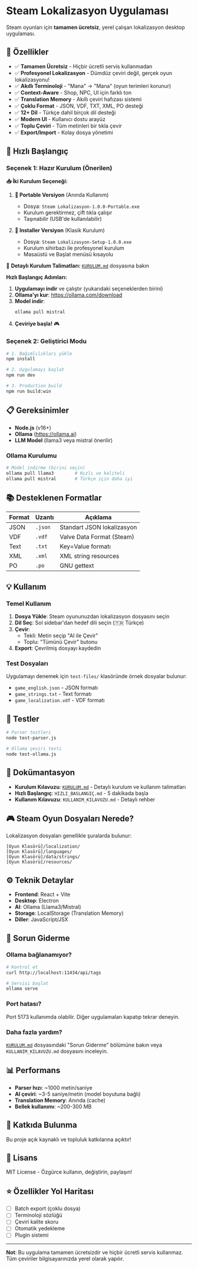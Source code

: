 # Steam Lokalizasyon Uygulaması

Steam oyunları için **tamamen ücretsiz**, yerel çalışan lokalizasyon desktop uygulaması.

## 🎯 Özellikler

- ✅ **Tamamen Ücretsiz** - Hiçbir ücretli servis kullanmadan
- ✅ **Profesyonel Lokalizasyon** - Dümdüz çeviri değil, gerçek oyun lokalizasyonu!
- ✅ **Akıllı Terminoloji** - "Mana" → "Mana" (oyun terimleri korunur)
- ✅ **Context-Aware** - Shop, NPC, UI için farklı ton
- ✅ **Translation Memory** - Akıllı çeviri hafızası sistemi
- ✅ **Çoklu Format** - JSON, VDF, TXT, XML, PO desteği
- ✅ **12+ Dil** - Türkçe dahil birçok dil desteği
- ✅ **Modern UI** - Kullanıcı dostu arayüz
- ✅ **Toplu Çeviri** - Tüm metinleri bir tıkla çevir
- ✅ **Export/Import** - Kolay dosya yönetimi

## 🚀 Hızlı Başlangıç

### Seçenek 1: Hazır Kurulum (Önerilen)

**📥 İki Kurulum Seçeneği:**

1. **🚀 Portable Versiyon** (Anında Kullanım)
   - Dosya: `Steam Lokalizasyon-1.0.0-Portable.exe`
   - Kurulum gerektirmez, çift tıkla çalışır
   - Taşınabilir (USB'de kullanılabilir)

2. **💾 Installer Versiyon** (Klasik Kurulum)
   - Dosya: `Steam Lokalizasyon-Setup-1.0.0.exe`
   - Kurulum sihirbazı ile profesyonel kurulum
   - Masaüstü ve Başlat menüsü kısayolu

📖 **Detaylı Kurulum Talimatları:** [`KURULUM.md`](KURULUM.md) dosyasına bakın

**Hızlı Başlangıç Adımları:**

1. **Uygulamayı indir** ve çalıştır (yukarıdaki seçeneklerden birini)
2. **Ollama'yı kur**: https://ollama.com/download
3. **Model indir**:
   ```bash
   ollama pull mistral
   ```
4. **Çeviriye başla!** 🎮

### Seçenek 2: Geliştirici Modu

```bash
# 1. Bağımlılıkları yükle
npm install

# 2. Uygulamayı başlat
npm run dev

# 3. Production build
npm run build:win
```

## 📋 Gereksinimler

- **Node.js** (v16+)
- **Ollama** (https://ollama.ai)
- **LLM Model** (llama3 veya mistral önerilir)

### Ollama Kurulumu

```bash
# Model indirme (birini seçin)
ollama pull llama3        # Hızlı ve kaliteli
ollama pull mistral       # Türkçe için daha iyi
```

## 📚 Desteklenen Formatlar

| Format | Uzantı | Açıklama |
|--------|---------|----------|
| JSON | `.json` | Standart JSON lokalizasyon |
| VDF | `.vdf` | Valve Data Format (Steam) |
| Text | `.txt` | Key=Value formatı |
| XML | `.xml` | XML string resources |
| PO | `.po` | GNU gettext |

## 💡 Kullanım

### Temel Kullanım

1. **Dosya Yükle**: Steam oyununuzdan lokalizasyon dosyasını seçin
2. **Dil Seç**: Sol sidebar'dan hedef dili seçin (🇹🇷 Türkçe)
3. **Çevir**:
   - Tekli: Metin seçip "AI ile Çevir"
   - Toplu: "Tümünü Çevir" butonu
4. **Export**: Çevrilmiş dosyayı kaydedin

### Test Dosyaları

Uygulamayı denemek için `test-files/` klasöründe örnek dosyalar bulunur:
- `game_english.json` - JSON formatı
- `game_strings.txt` - Text formatı
- `game_localization.vdf` - VDF formatı

## 🧪 Testler

```bash
# Parser testleri
node test-parser.js

# Ollama çeviri testi
node test-ollama.js
```

## 📖 Dokümantasyon

- **Kurulum Kılavuzu**: [`KURULUM.md`](KURULUM.md) - Detaylı kurulum ve kullanım talimatları
- **Hızlı Başlangıç**: `HIZLI_BASLANGIÇ.md` - 5 dakikada başla
- **Kullanım Kılavuzu**: `KULLANIM_KILAVUZU.md` - Detaylı rehber

## 🎮 Steam Oyun Dosyaları Nerede?

Lokalizasyon dosyaları genellikle şuralarda bulunur:

```
[Oyun Klasörü]/localization/
[Oyun Klasörü]/languages/
[Oyun Klasörü]/data/strings/
[Oyun Klasörü]/resources/
```

## ⚙️ Teknik Detaylar

- **Frontend**: React + Vite
- **Desktop**: Electron
- **AI**: Ollama (Llama3/Mistral)
- **Storage**: LocalStorage (Translation Memory)
- **Diller**: JavaScript/JSX

## 🐛 Sorun Giderme

### Ollama bağlanamıyor?
```bash
# Kontrol et
curl http://localhost:11434/api/tags

# Servisi başlat
ollama serve
```

### Port hatası?
Port 5173 kullanımda olabilir. Diğer uygulamaları kapatıp tekrar deneyin.

### Daha fazla yardım?
[`KURULUM.md`](KURULUM.md) dosyasındaki "Sorun Giderme" bölümüne bakın veya `KULLANIM_KILAVUZU.md` dosyasını inceleyin.

## 📊 Performans

- **Parser hızı**: ~1000 metin/saniye
- **AI çeviri**: ~3-5 saniye/metin (model boyutuna bağlı)
- **Translation Memory**: Anında (cache)
- **Bellek kullanımı**: ~200-300 MB

## 🤝 Katkıda Bulunma

Bu proje açık kaynaklı ve topluluk katkılarına açıktır!

## 📄 Lisans

MIT License - Özgürce kullanın, değiştirin, paylaşın!

## ⭐ Özellikler Yol Haritası

- [ ] Batch export (çoklu dosya)
- [ ] Terminoloji sözlüğü
- [ ] Çeviri kalite skoru
- [ ] Otomatik yedekleme
- [ ] Plugin sistemi

---

**Not**: Bu uygulama tamamen ücretsizdir ve hiçbir ücretli servis kullanmaz. Tüm çeviriler bilgisayarınızda yerel olarak yapılır.
